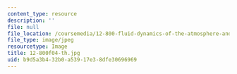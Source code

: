 ```yaml
---
content_type: resource
description: ''
file: null
file_location: /coursemedia/12-800-fluid-dynamics-of-the-atmosphere-and-ocean-fall-2004/b9d5a3b432b0a53917e38dfe30696969_12-800f04-th.jpg
file_type: image/jpeg
resourcetype: Image
title: 12-800f04-th.jpg
uid: b9d5a3b4-32b0-a539-17e3-8dfe30696969
---
```

